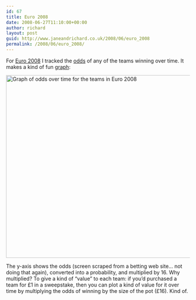 ```yaml
---
id: 67
title: Euro 2008
date: 2008-06-27T11:10:00+00:00
author: richard
layout: post
guid: http://www.janeandrichard.co.uk/2008/06/euro_2008
permalink: /2008/06/euro_2008/
---
```

For [Euro 2008](http://www.euro2008.uefa.com/) I tracked the [odds](http://en.wikipedia.org/wiki/Odds) of any of the teams winning over time. It makes a kind of fun [graph](http://code.google.com/apis/chart/):


<img src="http://chart.apis.google.com/chart?cht=lc&#038;chs=600x500&#038;chxt=r&#038;chxl=0:|0|11&#038;achtt=Euro+2008+Sweepstake+Pot+Valuation&#038;chd=t:3.20,3.20,3.56,3.56,3.56,3.56,3.56,2.91,2.91,2.91,2.91,4.00,6.15,6.15,6.15,5.82,10.18|3.56,3.56,2.67,2.67,2.67,2.67,2.67,2.67,2.67,4.57,6.15,6.15,6.67,6.67,6.67,8.00,7.11|0.06,0.06,0.06,0.06,0.06,0.06,0,0,0,0,0,0,0,0,0,0,0|0.16,0,0,0,0,0,0,0,0,0,0,0,0,0,0,0,0|0.16,0.16,0.16,0.16,0.16,0.16,0,0,0,0,0,0,0,0,0,0,0|0.16,0.39,0.39,0.39,0.39,0.76,0.76,0.76,0.76,0.76,1.60,1.45,1.45,1.45,1.45,0,0|0.16,0.16,0.16,0.16,0,0,0,0,0,0,0,0,0,0,0,0,0|0.47,0.47,0.47,0.47,0.55,0.55,0.55,0.55,1.23,1.23,1.23,3.56,3.56,3.56,3.56,4.00,0|0.47,0.47,0.39,0.62,0.62,0.62,0.62,0,0,0,0,0,0,0,0,0,0|0.62,0.62,0.55,0.55,0.62,0.62,0.62,0.62,0,0,0,0,0,0,0,0,0|0.84,0.55,0.62,0.62,0.62,0,0,0,0,0,0,0,0,0,0,0,0|1.07,1.07,2.00,2.00,2.00,2.00,2.00,2.00,2.00,2.00,0,0,0,0,0,0,0|1.23,1.23,1.23,0.62,0.62,0.62,0.62,0,0,0,0,0,0,0,0,0,0|1.45,1.45,1.45,0.94,0.94,0.94,1.23,1.33,2.67,2.67,2.67,2.91,0,0,0,0,0|2.46,2.46,2.46,3.69,3.56,3.56,3.56,3.69,3.56,3.56,4.00,0,0,0,0,0,0|2.67,2.91,2.91,2.91,2.91,2.91,2.91,2.91,2.91,0,0,0,0,0,0,0,0&#038;chds=0,11,0,11,0,11,0,11,0,11,0,11,0,11,0,11,0,11,0,11,0,11,0,11,0,11,0,11,0,11,0,11&#038;chdl=SPAIN|GERMANY|AUSTRIA|SWITZERLAND|POLAND|TURKEY|GREECE|RUSSIA|ROMANIA|SWEDEN|CZECH%20REP.%20|CROATIA|FRANCE|ITALY|HOLLAND|PORTUGAL&#038;chco=E34234,000000,800000,FF0050,CC3333,8A2BE2,00DDDD,DAA520,FCC200,FFFF00,ff0000,B7410E,73C2FB,0000FF,FFA812,F984E5" width="600" height="500" alt="Graph of odds over time for the teams in Euro 2008" /> 

The y-axis shows the odds (screen scraped from a betting web site&#8230; not doing that again), converted into a probability, and multiplied by 16. Why multiplied? To give a kind of &#8220;value&#8221; to each team: if you&#8217;d purchased a team for &#163;1 in a sweepstake, then you can plot a kind of value for it over time by multiplying the odds of winning by the size of the pot (&#163;16). Kind of.